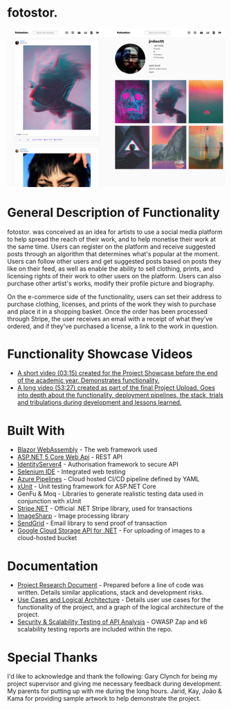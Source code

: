 <h1>fotostor.</h1>

<img src="/documentation/thumbnail_fotostorFrontFacingFeed.png">
  
<h1> General Description of Functionality </h1>
<p>fotostor. was conceived as an idea for artists to use a social media platform to help spread the reach of their work, and to help monetise their work at the same time. Users can register on the platform and receive suggested posts through an algorithm that determines what's popular at the moment. Users can follow other users and get suggested posts based on posts they like on their feed, as well as enable the ability to sell clothing, prints, and licensing rights of their work to other users on the platform. Users can also purchase other artist's works, modify their profile picture and biography.
  
On the e-commerce side of the functionality, users can set their address to purchase clothing, licenses, and prints of the work they wish to purchase and place it in a shopping basket. Once the order has been processed through Stripe, the user receives an email with a receipt of what they've ordered, and if they've purchased a license, a link to the work in question.</p>

<h1> Functionality Showcase Videos </h1>

* [A short video (03:15) created for the Project Showcase before the end of the academic year. Demonstrates functionality.](https://drive.google.com/file/d/1zqKsFN8LpnWjonHwAugrjuA2MIOw-mNq/view?usp=sharing)
* [A long video (53:27) created as part of the final Project Upload. Goes into depth about the functionality, deployment pipelines, the stack, trials and tribulations during development and lessons learned.](https://drive.google.com/file/d/1lEoRs1YFrE5x-L3eb_Zr3ZtSnSVRxL-8/view?usp=sharing)


<h1> Built With </h1>

* [Blazor WebAssembly](https://dotnet.microsoft.com/apps/aspnet/web-apps/blazor) - The web framework used
* [ASP.NET 5 Core Web Api](https://dotnet.microsoft.com/apps/aspnet/apis) - REST API
* [IdentityServer4](https://identityserver4.readthedocs.io/en/latest/) - Authorisation framework to secure API
* [Selenium IDE](https://www.selenium.dev/selenium-ide/) - Integrated web testing
* [Azure Pipelines](https://azure.microsoft.com/en-us/services/devops/pipelines/) - Cloud hosted CI/CD pipeline defined by YAML
* [xUnit](https://xunit.net/) - Unit testing framework for ASP.NET Core
* GenFu & Moq - Libraries to generate realistic testing data used in conjunction with xUnit
* [Stripe.NET](https://github.com/stripe/stripe-dotnet) - Official .NET Stripe library, used for transactions
* [ImageSharp](https://github.com/SixLabors/ImageSharp) - Image processing library
* [SendGrid](https://github.com/sendgrid/sendgrid-csharp) - Email library to send proof of transaction
* [Google Cloud Storage API for .NET](https://www.nuget.org/packages/Google.Cloud.Storage.V1/) - For uploading of images to a cloud-hosted bucket

<h1> Documentation </h1>

* [Project Research Document](https://github.com/ryandeering/fotostor/blob/master/documentation/Research%20Document.pdf) - Prepared before a line of code was written. Details similar applications, stack and development risks.
* [Use Cases and Logical Architecture](https://github.com/ryandeering/fotostor/blob/master/documentation/Use%20Cases%20and%20Logical%20Architecture.pdf) - Details user use cases for the functionality of the project, and a graph of the logical architecture of the project.
* [Security & Scalability Testing of API Analysis](https://github.com/ryandeering/fotostor/tree/master/documentation) - OWASP Zap and k6 scalability testing reports are included within the repo.


<h1> Special Thanks </h1>

<p>I'd like to acknowledge and thank the following: Gary Clynch for being my project supervisor and giving me necessary feedback during development. My parents for putting up with me during the long hours. Jarid, Kay, João & Kama for providing sample artwork to help demonstrate the project. </p>


